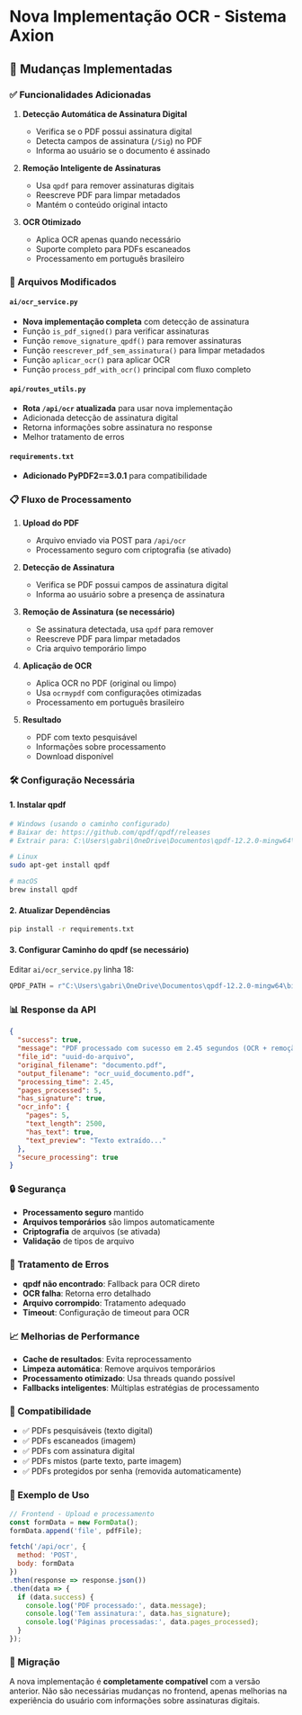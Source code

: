 # Nova Implementação OCR - Sistema Axion

## 🚀 Mudanças Implementadas

### ✅ Funcionalidades Adicionadas

1. **Detecção Automática de Assinatura Digital**
   - Verifica se o PDF possui assinatura digital
   - Detecta campos de assinatura (`/Sig`) no PDF
   - Informa ao usuário se o documento é assinado

2. **Remoção Inteligente de Assinaturas**
   - Usa `qpdf` para remover assinaturas digitais
   - Reescreve PDF para limpar metadados
   - Mantém o conteúdo original intacto

3. **OCR Otimizado**
   - Aplica OCR apenas quando necessário
   - Suporte completo para PDFs escaneados
   - Processamento em português brasileiro

### 🔧 Arquivos Modificados

#### `ai/ocr_service.py`
- **Nova implementação completa** com detecção de assinatura
- Função `is_pdf_signed()` para verificar assinaturas
- Função `remove_signature_qpdf()` para remover assinaturas
- Função `reescrever_pdf_sem_assinatura()` para limpar metadados
- Função `aplicar_ocr()` para aplicar OCR
- Função `process_pdf_with_ocr()` principal com fluxo completo

#### `api/routes_utils.py`
- **Rota `/api/ocr` atualizada** para usar nova implementação
- Adicionada detecção de assinatura digital
- Retorna informações sobre assinatura no response
- Melhor tratamento de erros

#### `requirements.txt`
- **Adicionado PyPDF2==3.0.1** para compatibilidade

### 📋 Fluxo de Processamento

1. **Upload do PDF**
   - Arquivo enviado via POST para `/api/ocr`
   - Processamento seguro com criptografia (se ativado)

2. **Detecção de Assinatura**
   - Verifica se PDF possui campos de assinatura digital
   - Informa ao usuário sobre a presença de assinatura

3. **Remoção de Assinatura (se necessário)**
   - Se assinatura detectada, usa `qpdf` para remover
   - Reescreve PDF para limpar metadados
   - Cria arquivo temporário limpo

4. **Aplicação de OCR**
   - Aplica OCR no PDF (original ou limpo)
   - Usa `ocrmypdf` com configurações otimizadas
   - Processamento em português brasileiro

5. **Resultado**
   - PDF com texto pesquisável
   - Informações sobre processamento
   - Download disponível

### 🛠️ Configuração Necessária

#### 1. Instalar qpdf
```bash
# Windows (usando o caminho configurado)
# Baixar de: https://github.com/qpdf/qpdf/releases
# Extrair para: C:\Users\gabri\OneDrive\Documentos\qpdf-12.2.0-mingw64\

# Linux
sudo apt-get install qpdf

# macOS
brew install qpdf
```

#### 2. Atualizar Dependências
```bash
pip install -r requirements.txt
```

#### 3. Configurar Caminho do qpdf (se necessário)
Editar `ai/ocr_service.py` linha 18:
```python
QPDF_PATH = r"C:\Users\gabri\OneDrive\Documentos\qpdf-12.2.0-mingw64\bin\qpdf.exe"
```

### 📊 Response da API

```json
{
  "success": true,
  "message": "PDF processado com sucesso em 2.45 segundos (OCR + remoção de assinatura)",
  "file_id": "uuid-do-arquivo",
  "original_filename": "documento.pdf",
  "output_filename": "ocr_uuid_documento.pdf",
  "processing_time": 2.45,
  "pages_processed": 5,
  "has_signature": true,
  "ocr_info": {
    "pages": 5,
    "text_length": 2500,
    "has_text": true,
    "text_preview": "Texto extraído..."
  },
  "secure_processing": true
}
```

### 🔒 Segurança

- **Processamento seguro** mantido
- **Arquivos temporários** são limpos automaticamente
- **Criptografia** de arquivos (se ativada)
- **Validação** de tipos de arquivo

### 🐛 Tratamento de Erros

- **qpdf não encontrado**: Fallback para OCR direto
- **OCR falha**: Retorna erro detalhado
- **Arquivo corrompido**: Tratamento adequado
- **Timeout**: Configuração de timeout para OCR

### 📈 Melhorias de Performance

- **Cache de resultados**: Evita reprocessamento
- **Limpeza automática**: Remove arquivos temporários
- **Processamento otimizado**: Usa threads quando possível
- **Fallbacks inteligentes**: Múltiplas estratégias de processamento

### 🎯 Compatibilidade

- ✅ PDFs pesquisáveis (texto digital)
- ✅ PDFs escaneados (imagem)
- ✅ PDFs com assinatura digital
- ✅ PDFs mistos (parte texto, parte imagem)
- ✅ PDFs protegidos por senha (removida automaticamente)

### 📝 Exemplo de Uso

```javascript
// Frontend - Upload e processamento
const formData = new FormData();
formData.append('file', pdfFile);

fetch('/api/ocr', {
  method: 'POST',
  body: formData
})
.then(response => response.json())
.then(data => {
  if (data.success) {
    console.log('PDF processado:', data.message);
    console.log('Tem assinatura:', data.has_signature);
    console.log('Páginas processadas:', data.pages_processed);
  }
});
```

### 🔄 Migração

A nova implementação é **completamente compatível** com a versão anterior. Não são necessárias mudanças no frontend, apenas melhorias na experiência do usuário com informações sobre assinaturas digitais. 